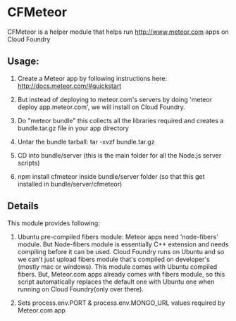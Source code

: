 CFMeteor
============

CFMeteor is a helper module that helps run http://www.meteor.com apps on Cloud Foundry


Usage:
------
1. Create a Meteor app by following instructions here: http://docs.meteor.com/#quickstart

2. But instead of deploying to meteor.com's servers by doing 'meteor deploy app.meteor.com', we will install on Cloud Foundry.

3. Do "meteor bundle" this collects all the libraries required and creates a bundle.tar.gz file in your app directory

4. Untar the bundle tarball: tar -xvzf bundle.tar.gz 

5. CD into bundle/server (this is the main folder for all the Node.js server scripts)

6. npm install cfmeteor inside bundle/server folder (so that this get installed in bundle/server/cfmeteor)


Details
-----
This module provides following:

1. Ubuntu pre-compiled fibers module:
Meteor apps need 'node-fibers' module. But Node-fibers module is essentially C++ extension and needs compiling before it can be used. Cloud Foundry runs on Ubuntu and so we can't just upload fibers module that's compiled on developer's (mostly mac or windows). This module comes with Ubuntu compiled fibers.
But, Meteor.com apps already comes with fibers module, so this script automatically replaces the default one with Ubuntu one when running on Cloud Foundry(only over there).

2. Sets process.env.PORT & process.env.MONGO_URL values required by Meteor.com app


